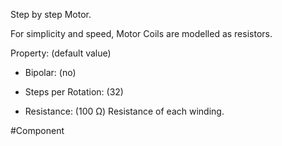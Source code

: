 Step by step Motor.

For simplicity and speed, Motor Coils are modelled as resistors.

Property: (default value)

- Bipolar: (no)

- Steps per Rotation: (32)

- Resistance: (100 Ω)
   Resistance of each winding.


#Component 